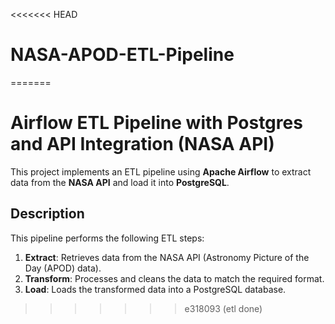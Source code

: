 <<<<<<< HEAD
# NASA-APOD-ETL-Pipeline
=======
# Airflow ETL Pipeline with Postgres and API Integration (NASA API)

This project implements an ETL pipeline using **Apache Airflow** to extract data from the **NASA API** and load it into **PostgreSQL**.

## Description

This pipeline performs the following ETL steps:

1. **Extract**: Retrieves data from the NASA API (Astronomy Picture of the Day (APOD) data).
2. **Transform**: Processes and cleans the data to match the required format.
3. **Load**: Loads the transformed data into a PostgreSQL database.
>>>>>>> e318093 (etl done)
